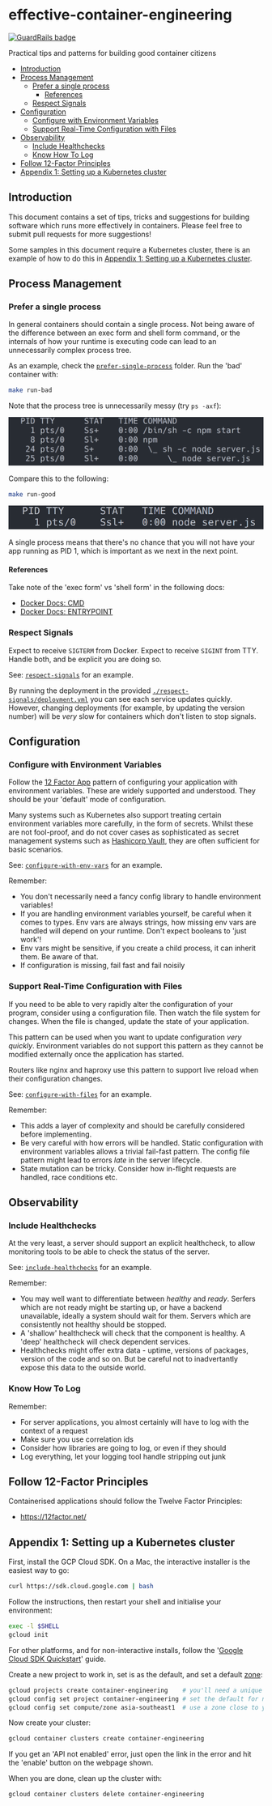 # effective-container-engineering

[![GuardRails badge](https://badges.production.guardrails.io/dwmkerr/effective-container-engineering.svg?token=e861182bc662d0c24e25a43f7b342e1e62c01e41d4b3416d3b1a6b98b12ccc03&ts=1539441993368)](https://www.guardrails.io)

Practical tips and patterns for building good container citizens


<!-- vim-markdown-toc GFM -->

* [Introduction](#introduction)
* [Process Management](#process-management)
    * [Prefer a single process](#prefer-a-single-process)
        * [References](#references)
    * [Respect Signals](#respect-signals)
* [Configuration](#configuration)
    * [Configure with Environment Variables](#configure-with-environment-variables)
    * [Support Real-Time Configuration with Files](#support-real-time-configuration-with-files)
* [Observability](#observability)
    * [Include Healthchecks](#include-healthchecks)
    * [Know How To Log](#know-how-to-log)
* [Follow 12-Factor Principles](#follow-12-factor-principles)
* [Appendix 1: Setting up a Kubernetes cluster](#appendix-1-setting-up-a-kubernetes-cluster)

<!-- vim-markdown-toc -->

## Introduction

This document contains a set of tips, tricks and suggestions for building software which runs more effectively in containers. Please feel free to submit pull requests for more suggestions!

Some samples in this document require a Kubernetes cluster, there is an example of how to do this in [Appendix 1: Setting up a Kubernetes cluster]().

## Process Management

### Prefer a single process

In general containers should contain a single process. Not being aware of the difference between an exec form and shell form command, or the internals of how your runtime is executing code can lead to an unnecessarily complex process tree.

As an example, check the [`prefer-single-process`](./prefer-single-process) folder. Run the 'bad' container with:

```sh
make run-bad
```

Note that the process tree is unnecessarily messy (try `ps -axf`):

![Screenshot of messy process tree](./docs/psp-bad.png)

Compare this to the following:

```sh
make run-good
```

![Screenshot of clean process tree](./docs/psp-good.png)

A single process means that there's no chance that you will not have your app running as PID 1, which is important as we next in the next point.
 
#### References

Take note of the 'exec form' vs 'shell form' in the following docs:

- [Docker Docs: CMD](https://docs.docker.com/engine/reference/builder/#cmd)
- [Docker Docs: ENTRYPOINT](https://docs.docker.com/engine/reference/builder/#entrypoint)

### Respect Signals

Expect to receive `SIGTERM` from Docker. Expect to receive `SIGINT` from TTY. Handle both, and be explicit you are doing so.

See: [`respect-signals`](./respect-signals) for an example.

By running the deployment in the provided [`./respect-signals/deployment.yml`](./respect-signals/deployments.yml) you can see each service updates quickly. However, changing deployments (for example, by updating the version number) will be *very* slow for containers which don't listen to stop signals.
 
## Configuration

### Configure with Environment Variables

Follow the [12 Factor App]() pattern of configuring your application with environment variables. These are widely supported and understood. They should be your 'default' mode of configuration.

Many systems such as Kubernetes also support treating certain environment variables more carefully, in the form of secrets. Whilst these are not fool-proof, and do not cover cases as sophisticated as secret management systems such as [Hashicorp Vault](TODO), they are often sufficient for basic scenarios.

See: [`configure-with-env-vars`](./configure-with-env-vars) for an example.

Remember:

- You don't necessarily need a fancy config library to handle environment variables!
- If you are handling environment variables yourself, be careful when it comes to types. Env vars are always strings, how missing env vars are handled will depend on your runtime. Don't expect booleans to 'just work'!
- Env vars might be sensitive, if you create a child process, it can inherit them. Be aware of that.
- If configuration is missing, fail fast and fail noisily

### Support Real-Time Configuration with Files

If you need to be able to very rapidly alter the configuration of your program, consider using a configuration file. Then watch the file system for changes. When the file is changed, update the state of your application.

This pattern can be used when you want to update configuration *very quickly*. Environment variables do not support this pattern as they cannot be modified externally once the application has started.

Routers like nginx and haproxy use this pattern to support live reload when their configuration changes.

See: [`configure-with-files`](./configure-with-files) for an example.

Remember:

- This adds a layer of complexity and should be carefully considered before implementing.
- Be very careful with how errors will be handled. Static configuration with environment variables allows a trivial fail-fast pattern. The config file pattern might lead to errors *late* in the server lifecycle.
- State mutation can be tricky. Consider how in-flight requests are handled, race conditions etc.

## Observability

### Include Healthchecks

At the very least, a server should support an explicit healthcheck, to allow monitoring tools to be able to check the status of the server.

See: [`include-healthchecks`](./include-healthchecks) for an example.

Remember:

- You may well want to differentiate between *healthy* and *ready*. Serfers which are not ready might be starting up, or have a backend unavailable, ideally a system should wait for them. Servers which are consistently not healthy should be stopped.
- A 'shallow' healthcheck will check that the component is healthy. A 'deep' healthcheck will check dependent services.
- Healthchecks might offer extra data - uptime, versions of packages, version of the code and so on. But be careful not to inadvertantly expose this data to the outside world.

### Know How To Log

Remember:

- For server applications, you almost certainly will have to log with the context of a request
- Make sure you use correlation ids
- Consider how libraries are going to log, or even if they should
- Log everything, let your logging tool handle stripping out junk

## Follow 12-Factor Principles

Containerised applications should follow the Twelve Factor Principles:

- https://12factor.net/

## Appendix 1: Setting up a Kubernetes cluster

First, install the GCP Cloud SDK. On a Mac, the interactive installer is the easiest way to go:

```sh
curl https://sdk.cloud.google.com | bash
```

Follow the instructions, then restart your shell and initialise your environment:

```sh
exec -l $SHELL
gcloud init
```

For other platforms, and for non-interactive installs, follow the '[Google Cloud SDK Quickstart](https://cloud.google.com/sdk/docs/quickstarts)' guide.

Create a new project to work in, set is as the default, and set a default [zone](https://cloud.google.com/compute/docs/regions-zones/):

```sh
gcloud projects create container-engineering    # you'll need a unique name!
gcloud config set project container-engineering # set the default for now
gcloud config set compute/zone asia-southeast1  # use a zone close to you
```

Now create your cluster:

```sh
gcloud container clusters create container-engineering
```

If you get an 'API not enabled' error, just open the link in the error and hit the 'enable' button on the webpage shown.

When you are done, clean up the cluster with:

```sh
gcloud container clusters delete container-engineering
```
